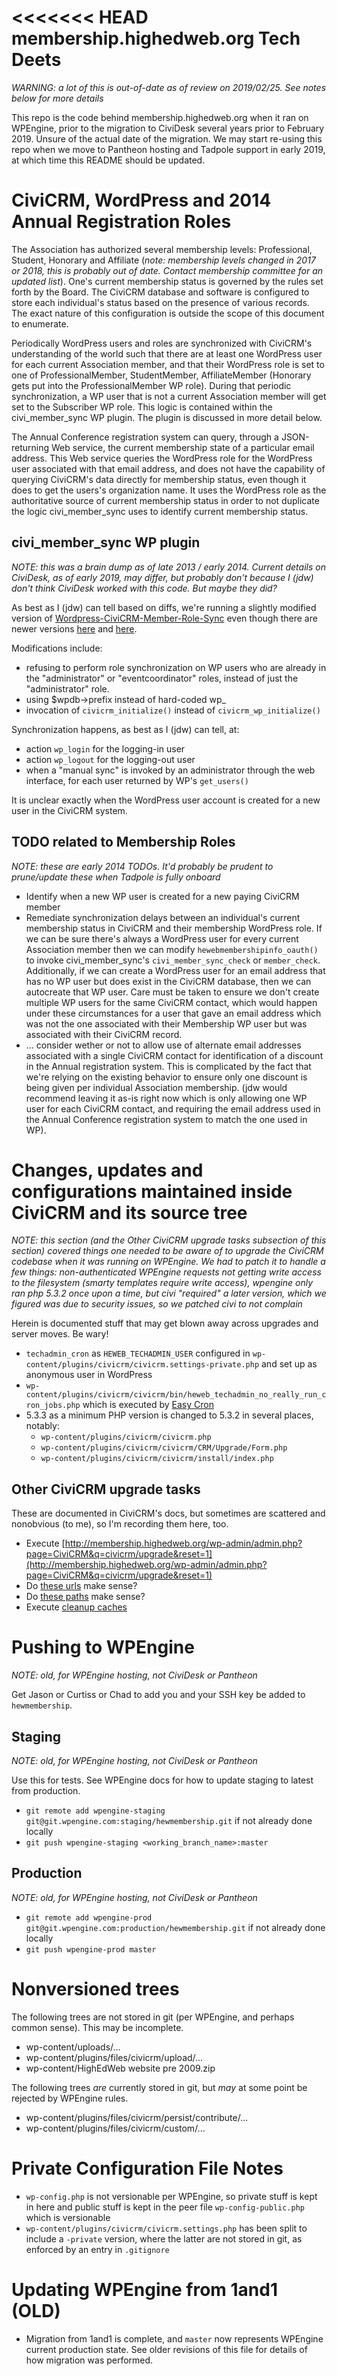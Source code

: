 <<<<<<< HEAD
membership.highedweb.org Tech Deets
===============

*WARNING: a lot of this is out-of-date as of review on 2019/02/25.  See notes below for more details*

This repo is the code behind membership.highedweb.org when it ran on WPEngine, prior to the migration to CiviDesk several years prior to February 2019.  Unsure of the actual date of the migration.  We may start re-using this repo when we move to Pantheon hosting and Tadpole support in early 2019, at which time this README should be updated.

# CiviCRM, WordPress and 2014 Annual Registration Roles

The Association has authorized several membership levels: Professional, Student, Honorary and Affiliate (*note: membership levels changed in 2017 or 2018, this is probably out of date.  Contact membership committee for an updated list*).  One's current membership status is governed by the rules set forth by the Board.  The CiviCRM database and software is configured to store each individual's status based on the presence of various records.  The exact nature of this configuration is outside the scope of this document to enumerate.

Periodically WordPress users and roles are synchronized with CiviCRM's understanding of the world such that there are at least one WordPress user for each current Association member, and that their WordPress role is set to one of ProfessionalMember, StudentMember, AffiliateMember (Honorary gets put into the ProfessionalMember WP role).  During that periodic synchronization, a WP user that is not a current Association member will get set to the Subscriber WP role.  This logic is contained within the civi\_member\_sync WP plugin.  The plugin is discussed in more detail below.

The Annual Conference registration system can query, through a JSON-returning Web service, the current membership state of a particular email address.  This Web service queries the WordPress role for the WordPress user associated with that email address, and does not have the capability of querying CiviCRM's data directly for membership status, even though it does to get the users's organization name.  It uses the WordPress role as the authoritative source of current membership status in order to not duplicate the logic civi\_member\_sync uses to identify current membership status. 

## civi_member_sync WP plugin

*NOTE: this was a brain dump as of late 2013 / early 2014.  Current details on CiviDesk, as of early 2019, may differ, but probably don't because I (jdw) don't think CiviDesk worked with this code.  But maybe they did?*

As best as I (jdw) can tell based on diffs, we're running a slightly modified version of [Wordpress-CiviCRM-Member-Role-Sync](https://github.com/jeevajoy/Wordpress-CiviCRM-Member-Role-Sync/commit/5773be2d4afbc05c7cba2cd2fd74e0fed38ff28c) even though there are newer versions [here](https://github.com/tadpolecc/civi_member_sync) and [here](https://github.com/christianwach/civi_member_sync/tree/cmw-refactor).

Modifications include:

* refusing to perform role synchronization on WP users who are already in the "administrator" or "eventcoordinator" roles, instead of just the "administrator" role.
* using $wpdb->prefix instead of hard-coded wp\_
* invocation of `civicrm_initialize()` instead of `civicrm_wp_initialize()`

Synchronization happens, as best as I (jdw) can tell, at:

* action `wp_login` for the logging-in user
* action `wp_logout` for the logging-out user
* when a "manual sync" is invoked by an administrator through the web interface, for each user returned by WP's `get_users()` 

It is unclear exactly when the WordPress user account is created for a new user in the CiviCRM system.

## TODO related to Membership Roles

*NOTE: these are early 2014 TODOs.  It'd probably be prudent to prune/update these when Tadpole is fully onboard*

* Identify when a new WP user is created for a new paying CiviCRM member
* Remediate synchronization delays between an individual's current membership status in CiviCRM and their membership WordPress role.  If we can be sure there's always a WordPress user for every current Association member then we can modify `hewebmembershipinfo_oauth()` to invoke civi\_member\_sync's `civi_member_sync_check` or `member_check`.  Additionally, if we can create a WordPress user for an email address that has no WP user but does exist in the CiviCRM database, then we can autocreate that WP user.  Care must be taken to ensure we don't create multiple WP users for the same CiviCRM contact, which would happen under these circumstances for a user that gave an email address which was not the one associated with their Membership WP user but was associated with their CiviCRM record.
* ... consider wether or not to allow use of alternate email addresses associated with a single CiviCRM contact for identification of a discount in the Annual registration system.  This is complicated by the fact that we're relying on the existing behavior to ensure only one discount is being given per individual Association membership.  (jdw would recommend leaving it as-is right now which is only allowing one WP user for each CiviCRM contact, and requiring the email address used in the Annual Conference registration system to match the one used in WP).

# Changes, updates and configurations maintained inside CiviCRM and its source tree

*NOTE: this section (and the Other CiviCRM upgrade tasks subsection of this section) covered things one needed to be aware of to upgrade the CiviCRM codebase when it was running on WPEngine.  We had to patch it to handle a few things: non-authenticated WPEngine requests not getting write access to the filesystem (smarty templates require write access), wpengine only ran php 5.3.2 once upon a time, but civi "required" a later version, which we figured was due to security issues, so we patched civi to not complain*

Herein is documented stuff that may get blown away across upgrades and server moves.  Be wary!

* `techadmin_cron` as `HEWEB_TECHADMIN_USER` configured in `wp-content/plugins/civicrm/civicrm.settings-private.php` and set up as anonymous user in WordPress
* `wp-content/plugins/civicrm/civicrm/bin/heweb_techadmin_no_really_run_cron_jobs.php` which is executed by [Easy Cron](http://easycron.com)
* 5.3.3 as a minimum PHP version is changed to 5.3.2 in several places, notably:
    * `wp-content/plugins/civicrm/civicrm.php`
    * `wp-content/plugins/civicrm/civicrm/CRM/Upgrade/Form.php`
    * `wp-content/plugins/civicrm/civicrm/install/index.php`

## Other CiviCRM upgrade tasks

These are documented in CiviCRM's docs, but sometimes are scattered and nonobvious (to me), so I'm recording them here, too.

* Execute [http://membership.highedweb.org/wp-admin/admin.php?page=CiviCRM&q=civicrm/upgrade&reset=1](http://membership.highedweb.org/wp-admin/admin.php?page=CiviCRM&q=civicrm/upgrade&reset=1)
* Do [these urls](http://membership.highedweb.org/wp-admin/admin.php?page=CiviCRM&q=civicrm/admin/setting/url&reset=1) make sense?
* Do [these paths](http://membership.highedweb.org/wp-admin/admin.php?page=CiviCRM&q=civicrm/admin/setting/path&reset=1) make sense?
* Execute [cleanup caches](http://membership.highedweb.org/wp-admin/admin.php?page=CiviCRM&q=civicrm/admin/setting/updateConfigBackend&reset=1)

# Pushing to WPEngine

*NOTE: old, for WPEngine hosting, not CiviDesk or Pantheon*

Get Jason or Curtiss or Chad to add you and your SSH key be added to `hewmembership`.

## Staging

*NOTE: old, for WPEngine hosting, not CiviDesk or Pantheon*

Use this for tests.  See WPEngine docs for how to update staging to latest from production.

* `git remote add wpengine-staging git@git.wpengine.com:staging/hewmembership.git` if not already done locally
* `git push wpengine-staging <working_branch_name>:master`


## Production

*NOTE: old, for WPEngine hosting, not CiviDesk or Pantheon*

* `git remote add wpengine-prod git@git.wpengine.com:production/hewmembership.git` if not already done locally
* `git push wpengine-prod master`

# Nonversioned trees

The following trees are not stored in git (per WPEngine, and perhaps common sense).  This may be incomplete.

* wp-content/uploads/...
* wp-content/plugins/files/civicrm/upload/...
* wp-content/HighEdWeb website pre 2009.zip

The following trees *are* currently stored in git, but *may* at some point be rejected by WPEngine rules.

* wp-content/plugins/files/civicrm/persist/contribute/...
* wp-content/plugins/files/civicrm/custom/...

# Private Configuration File Notes
* `wp-config.php` is not versionable per WPEngine, so private stuff is kept in here and public stuff is kept in the peer file `wp-config-public.php` which is versionable
* `wp-content/plugins/civicrm/civicrm.settings.php` has been split to include a `-private` version, where the latter are not stored in git, as enforced by an entry in `.gitignore`

# Updating WPEngine from 1and1 (OLD)

* Migration from 1and1 is complete, and `master` now represents WPEngine current production state.  See older revisions of this file for details of how migration was performed.
